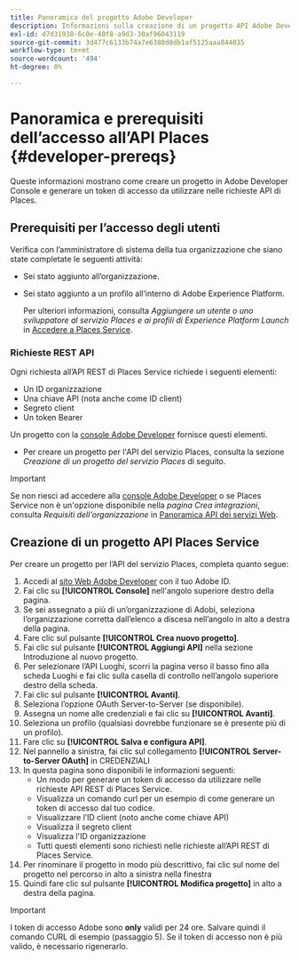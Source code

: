```yaml
---
title: Panoramica del progetto Adobe Developer
description: Informazioni sulla creazione di un progetto API Adobe Developer.
exl-id: d7d31938-6c0e-40f8-a9d3-30af96043119
source-git-commit: 3d477c6133b74a7e6380d0db1af5125aaa844035
workflow-type: tm+mt
source-wordcount: '494'
ht-degree: 0%

---
```


# Panoramica e prerequisiti dell’accesso all’API Places {#developer-prereqs}

Queste informazioni mostrano come creare un progetto in Adobe Developer Console e generare un token di accesso da utilizzare nelle richieste API di Places.

## Prerequisiti per l’accesso degli utenti

Verifica con l’amministratore di sistema della tua organizzazione che siano state completate le seguenti attività:

* Sei stato aggiunto all’organizzazione.
* Sei stato aggiunto a un profilo all’interno di Adobe Experience Platform.

  Per ulteriori informazioni, consulta *Aggiungere un utente o uno sviluppatore al servizio Places e ai profili di Experience Platform Launch* in [Accedere a Places Service](/help/places-gain-access.md).

### Richieste REST API

Ogni richiesta all’API REST di Places Service richiede i seguenti elementi:

* Un ID organizzazione
* Una chiave API (nota anche come ID client)
* Segreto client
* Un token Bearer

Un progetto con la [console Adobe Developer](https://developer.adobe.com/console) fornisce questi elementi.

* Per creare un progetto per l&#39;API del servizio Places, consulta la sezione *Creazione di un progetto del servizio Places* di seguito.

>[!IMPORTANT]
>
>Se non riesci ad accedere alla [console Adobe Developer](https://developer.adobe.com/console) o se Places Service non è un&#39;opzione disponibile nella *pagina Crea integrazioni*, consulta *Requisiti dell&#39;organizzazione* in [Panoramica API dei servizi Web](/help/web-service-api/places-web-services.md).

## Creazione di un progetto API Places Service

Per creare un progetto per l’API del servizio Places, completa quanto segue:

1. Accedi al [sito Web Adobe Developer](https://developer.adobe.com) con il tuo Adobe ID.
2. Fai clic su **[!UICONTROL Console]** nell&#39;angolo superiore destro della pagina.
3. Se sei assegnato a più di un’organizzazione di Adobi, seleziona l’organizzazione corretta dall’elenco a discesa nell’angolo in alto a destra della pagina.
4. Fare clic sul pulsante **[!UICONTROL Crea nuovo progetto]**.
5. Fai clic sul pulsante **[!UICONTROL Aggiungi API]** nella sezione Introduzione al nuovo progetto.
6. Per selezionare l’API Luoghi, scorri la pagina verso il basso fino alla scheda Luoghi e fai clic sulla casella di controllo nell’angolo superiore destro della scheda.
7. Fai clic sul pulsante **[!UICONTROL Avanti]**.
8. Seleziona l’opzione OAuth Server-to-Server (se disponibile).
9. Assegna un nome alle credenziali e fai clic su **[!UICONTROL Avanti]**.
10. Seleziona un profilo (qualsiasi dovrebbe funzionare se è presente più di un profilo).
11. Fare clic su **[!UICONTROL Salva e configura API]**.
12. Nel pannello a sinistra, fai clic sul collegamento **[!UICONTROL Server-to-Server OAuth]** in CREDENZIALI
13. In questa pagina sono disponibili le informazioni seguenti:
    * Un modo per generare un token di accesso da utilizzare nelle richieste API REST di Places Service.
    * Visualizza un comando curl per un esempio di come generare un token di accesso dal tuo codice.
    * Visualizzare l’ID client (noto anche come chiave API)
    * Visualizza il segreto client
    * Visualizza l&#39;ID organizzazione
    * Tutti questi elementi sono richiesti nelle richieste all’API REST di Places Service.
14. Per rinominare il progetto in modo più descrittivo, fai clic sul nome del progetto nel percorso in alto a sinistra nella finestra
15. Quindi fare clic sul pulsante **[!UICONTROL Modifica progetto]** in alto a destra della pagina.

>[!IMPORTANT]
>
>I token di accesso Adobe sono **only** validi per 24 ore. Salvare quindi il comando CURL di esempio (passaggio 5). Se il token di accesso non è più valido, è necessario rigenerarlo.
